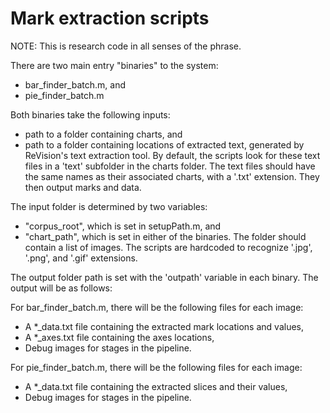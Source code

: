 Mark extraction scripts
========

NOTE: This is research code in all senses of the phrase.

There are two main entry "binaries" to the system:
  * bar_finder_batch.m, and
  * pie_finder_batch.m

Both binaries take the following inputs:
  * path to a folder containing charts, and
  * path to a folder containing locations of extracted text, generated by ReVision's text extraction tool. By default, the scripts look for these text files in a 'text' subfolder in the charts folder. The text files should have the same names as their associated charts, with a '.txt' extension. They then output marks and data.

The input folder is determined by two variables:
  * "corpus_root", which is set in setupPath.m, and
  * "chart_path", which is set in either of the binaries.
The folder should contain a list of images. The scripts are hardcoded to recognize '.jpg', '.png', and '.gif' extensions.

The output folder path is set with the 'outpath' variable in each binary. The output will be as follows:

For bar_finder_batch.m, there will be the following files for each image:
  * A *_data.txt file containing the extracted mark locations and values,
  * A *_axes.txt file containing the axes locations,
  * Debug images for stages in the pipeline.

For pie_finder_batch.m, there will be the following files for each image:
  * A *_data.txt file containing the extracted slices and their values,
  * Debug images for stages in the pipeline.
